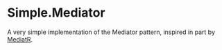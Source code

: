 # Simple.Mediator

A very simple implementation of the Mediator pattern, inspired in part by [MediatR](https://github.com/jbogard/MediatR).
